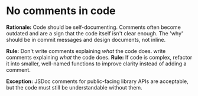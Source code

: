 # No comments in code

**Rationale:** Code should be self-documenting. Comments often become outdated and are a sign that the code itself isn't clear enough. The 'why' should be in commit messages and design documents, not inline.

**Rule:** Don't write comments explaining *what* the code does. write comments explaining *what* the code does.
**Rule:** If code is complex, refactor it into smaller, well-named functions to improve clarity instead of adding a comment.

**Exception:** JSDoc comments for public-facing library APIs are acceptable, but the code must still be understandable without them.
